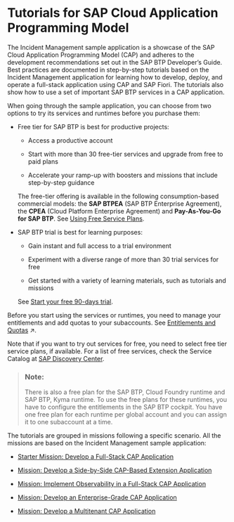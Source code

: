 <!-- loioeb7420a2c752457687fb39ed01509ef5 -->

# Tutorials for SAP Cloud Application Programming Model

The Incident Management sample application is a showcase of the SAP Cloud Application Programming Model \(CAP\) and adheres to the development recommendations set out in the SAP BTP Developer’s Guide. Best practices are documented in step-by-step tutorials based on the Incident Management application for learning how to develop, deploy, and operate a full-stack application using CAP and SAP Fiori. The tutorials also show how to use a set of important SAP BTP services in a CAP application.

When going through the sample application, you can choose from two options to try its services and runtimes before you purchase them:

-   Free tier for SAP BTP is best for productive projects:

    -   Access a productive account

    -   Start with more than 30 free-tier services and upgrade from free to paid plans

    -   Accelerate your ramp-up with boosters and missions that include step-by-step guidance


    The free-tier offering is available in the following consumption-based commercial models: the **SAP BTPEA** \(SAP BTP Enterprise Agreement\), the **CPEA** \(Cloud Platform Enterprise Agreement\) and **Pay-As-You-Go for SAP BTP**. See [Using Free Service Plans](https://help.sap.com/docs/btp/sap-business-technology-platform/using-free-service-plans).

-   SAP BTP trial is best for learning purposes:

    -   Gain instant and full access to a trial environment

    -   Experiment with a diverse range of more than 30 trial services for free

    -   Get started with a variety of learning materials, such as tutorials and missions


    See [Start your free 90-days trial](https://www.sap.com/registration/trial.908cb719-0e03-421c-a091-daca045f0acc.html).


Before you start using the services or runtimes, you need to manage your entitlements and add quotas to your subaccounts. See [Entitlements and Quotas](https://help.sap.com/viewer/65de2977205c403bbc107264b8eccf4b/Validation/en-US/00aa2c23479d42568b18882b1ca90d79.html "When you purchase an enterprise account, you’re entitled to use a specific set of resources, such as the amount of memory that can be allocated to your applications.") :arrow_upper_right:.

Note that if you want to try out services for free, you need to select free tier service plans, if available. For a list of free services, check the Service Catalog at [SAP Discovery Center](https://discovery-center.cloud.sap/servicessearch/Free%20Tier/).

> ### Note:  
> There is also a free plan for the SAP BTP, Cloud Foundry runtime and SAP BTP, Kyma runtime. To use the free plans for these runtimes, you have to configure the entitlements in the SAP BTP cockpit. You have one free plan for each runtime per global account and you can assign it to one subaccount at a time.

The tutorials are grouped in missions following a specific scenario. All the missions are based on the Incident Management sample application:

-   [Starter Mission: Develop a Full-Stack CAP Application](starter-mission-develop-a-full-stack-cap-application-ebd19b5.md)

-   [Mission: Develop a Side-by-Side CAP-Based Extension Application](mission-develop-a-side-by-side-cap-based-extension-application-2289e25.md)

-   [Mission: Implement Observability in a Full-Stack CAP Application](mission-implement-observability-in-a-full-stack-cap-application-c5636db.md)

-   [Mission: Develop an Enterprise-Grade CAP Application](mission-develop-an-enterprise-grade-cap-application-b5be786.md)

-   [Mission: Develop a Multitenant CAP Application](mission-develop-a-multitenant-cap-application-6d2cbe9.md)


